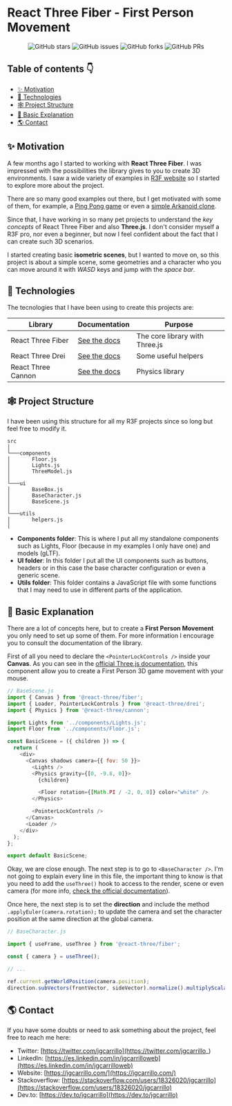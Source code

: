 # React Three Fiber - First Person Movement

<div align="center">

![GitHub stars](https://img.shields.io/github/stars/jgcarrillo/react-fp-movement)
![GitHub issues](https://img.shields.io/github/issues/jgcarrillo/react-fp-movement)
![GitHub forks](https://img.shields.io/github/forks/jgcarrillo/react-fp-movement)
![GitHub PRs](https://img.shields.io/github/issues-pr/jgcarrillo/react-fp-movement)

</div>

## Table of contents 👇

- [✨ Motivation](#-motivation)
- [🚩 Technologies](#-technologies)
- [🕸️ Project Structure](#-project-structure)
- [🚀 Basic Explanation](#-basic-explanation)
- [🌎 Contact](#-contact)

## ✨ Motivation

A few months ago I started to working with **React Three Fiber**. I was impressed with the possibilities the library gives to you to create 3D environments. I saw a wide variety of examples in [R3F website](https://docs.pmnd.rs/react-three-fiber/getting-started/examples) so I started to explore more about the project.

There are so many good examples out there, but I get motivated with some of them, for example, a [Ping Pong game](https://codesandbox.io/s/ping-pong-0mgum) or even a [simple Arkanoid clone](https://codesandbox.io/s/arkanoid-under-60-loc-66cd7).

Since that, I have working in so many pet projects to understand the _key concepts_ of React Three Fiber and also **Three.js**. I don't consider myself a R3F pro, nor even a beginner, but now I feel confident about the fact that I can create such 3D scenarios.

I started creating basic **isometric scenes**, but I wanted to move on, so this project is about a simple scene, some geometries and a character who you can move around it with _WASD_ keys and jump with the _space bar_.

## 🚩 Technologies

The tecnologies that I have been using to create this projects are:

| Library            | Documentation                                               | Purpose                        |
| ------------------ | ----------------------------------------------------------- | ------------------------------ |
| React Three Fiber  | [See the docs](https://github.com/pmndrs/react-three-fiber) | The core library with Three.js |
| React Three Drei   | [See the docs](https://github.com/pmndrs/drei)              | Some useful helpers            |
| React Three Cannon | [See the docs](https://github.com/pmndrs/use-cannon)        | Physics library                |

## 🕸️ Project Structure

I have been using this structure for all my R3F projects since so long but feel free to modify it.

```
src
│
└───components
│       Floor.js
│       Lights.js
│       ThreeModel.js
│
└───ui
│       BaseBox.js
│       BaseCharacter.js
│       BaseScene.js
│
└───utils
│       helpers.js
│
```

- **Components folder**: This is where I put all my standalone components such as Lights, Floor (because in my examples I only have one) and models (gLTF).
- **UI folder**: In this folder I put all the UI components such as buttons, headers or in this case the base character configuration or even a generic scene.
- **Utils folder**: This folder contains a JavaScript file with some functions that I may need to use in different parts of the application.

## 🚀 Basic Explanation

There are a lot of concepts here, but to create a **First Person Movement** you only need to set up some of them. For more information I encourage you to consult the documentation of the library.

First of all you need to declare the `<PointerLockControls />` inside your **Canvas**. As you can see in the [official Three.js documentation](https://threejs.org/docs/#examples/en/controls/PointerLockControls), this component allow you to create a First Person 3D game movement with your mouse.

```js
// BaseScene.js
import { Canvas } from '@react-three/fiber';
import { Loader, PointerLockControls } from '@react-three/drei';
import { Physics } from '@react-three/cannon';

import Lights from '../components/Lights.js';
import Floor from '../components/Floor.js';

const BasicScene = ({ children }) => {
  return (
    <div>
      <Canvas shadows camera={{ fov: 50 }}>
        <Lights />
        <Physics gravity={[0, -9.8, 0]}>
          {children}

          <Floor rotation={[Math.PI / -2, 0, 0]} color="white" />
        </Physics>

        <PointerLockControls />
      </Canvas>
      <Loader />
    </div>
  );
};

export default BasicScene;
```

Okay, we are close enough. The next step is to go to `<BaseCharacter />`. I'm not going to explain every line in this file, the important thing to know is that you need to add the `useThree()` hook to access to the render, scene or even camera (for more info, [check the official documentation](https://docs.pmnd.rs/react-three-fiber/api/hooks#usethree)).

Once here, the next step is to set the **direction** and include the method `.applyEuler(camera.rotation);` to update the camera and set the character position at the same direction at the global camera.

```js
// BaseCharacter.js

import { useFrame, useThree } from '@react-three/fiber';

const { camera } = useThree();

// ...

ref.current.getWorldPosition(camera.position);
direction.subVectors(frontVector, sideVector).normalize().multiplyScalar(SPEED).applyEuler(camera.rotation);
```

## 🌎 Contact

If you have some doubts or need to ask something about the project, feel free to reach me here:

- Twitter: [https://twitter.com/jgcarrillo](https://twitter.com/jgcarrillo_)
- LinkedIn: [https://es.linkedin.com/in/jgcarrilloweb](https://es.linkedin.com/in/jgcarrilloweb)
- Website: [https://jgcarrillo.com/](https://jgcarrillo.com/)
- Stackoverflow: [https://stackoverflow.com/users/18326020/jgcarrillo](https://stackoverflow.com/users/18326020/jgcarrillo)
- Dev.to: [https://dev.to/jgcarrillo](https://dev.to/jgcarrillo)
